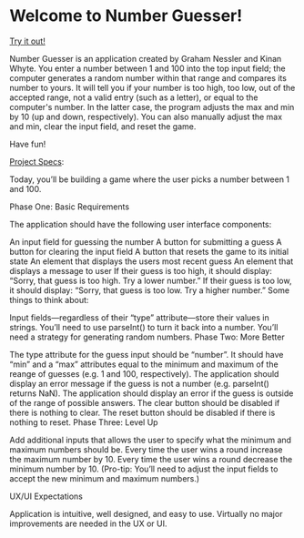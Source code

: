# Welcome to Number Guesser!

[Try it out!](https://kswhyte.github.io/number-guesser/)

Number Guesser is an application created by Graham Nessler and Kinan Whyte. You enter a number between 1 and 100 into the top input field; the computer generates a random number within that range and compares its number to yours. It will tell you if your number is too high, too low, out of the accepted range, not a valid entry (such as a letter), or equal to the computer's number. In the latter case, the program adjusts the max and min by 10 (up and down, respectively). You can also manually adjust the max and min, clear the input field, and reset the game.

Have fun!

[Project Specs](http://frontend.turing.io/projects/number-guesser.html):

Today, you’ll be building a game where the user picks a number between 1 and 100.

Phase One: Basic Requirements

The application should have the following user interface components:

An input field for guessing the number
A button for submitting a guess
A button for clearing the input field
A button that resets the game to its initial state
An element that displays the users most recent guess
An element that displays a message to user
If their guess is too high, it should display: “Sorry, that guess is too high. Try a lower number.”
If their guess is too low, it should display: “Sorry, that guess is too low. Try a higher number.”
Some things to think about:

Input fields—regardless of their “type” attribute—store their values in strings. You’ll need to use parseInt() to turn it back into a number.
You’ll need a strategy for generating random numbers.
Phase Two: More Better

The type attribute for the guess input should be “number”.
It should have “min” and a “max” attributes equal to the minimum and maximum of the reange of guesses (e.g. 1 and 100, respectively).
The application should display an error message if the guess is not a number (e.g. parseInt() returns NaN).
The application should display an error if the guess is outside of the range of possible answers.
The clear button should be disabled if there is nothing to clear.
The reset button should be disabled if there is nothing to reset.
Phase Three: Level Up

Add additional inputs that allows the user to specify what the minimum and maximum numbers should be.
Every time the user wins a round increase the maximum number by 10.
Every time the user wins a round decrease the minimum number by 10.
(Pro-tip: You’ll need to adjust the input fields to accept the new minimum and maximum numbers.)

UX/UI Expectations

Application is intuitive, well designed, and easy to use. Virtually no major improvements are needed in the UX or UI.
